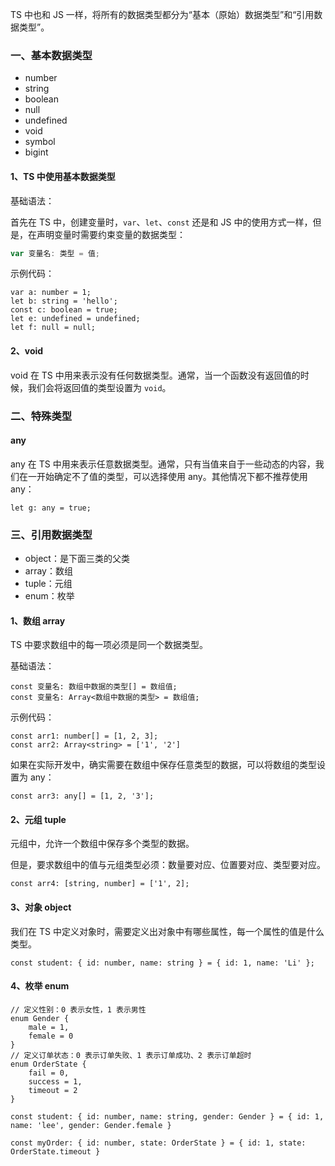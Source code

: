 TS 中也和 JS 一样，将所有的数据类型都分为“基本（原始）数据类型”和“引用数据类型”。

### 一、基本数据类型

- number
- string
- boolean
- null
- undefined
- void
- symbol
- bigint

#### 1、TS 中使用基本数据类型

基础语法：

首先在 TS 中，创建变量时，`var`、`let`、`const` 还是和 JS 中的使用方式一样，但是，在声明变量时需要约束变量的数据类型：

```js
var 变量名: 类型 = 值;
```

示例代码：

```tsx
var a: number = 1;
let b: string = 'hello';
const c: boolean = true;
let e: undefined = undefined;
let f: null = null;
```

#### 2、void

void 在 TS 中用来表示没有任何数据类型。通常，当一个函数没有返回值的时候，我们会将返回值的类型设置为 `void`。





### 二、特殊类型

#### any

any 在 TS 中用来表示任意数据类型。通常，只有当值来自于一些动态的内容，我们在一开始确定不了值的类型，可以选择使用 any。其他情况下都不推荐使用 any：

```tsx
let g: any = true;
```





### 三、引用数据类型

- object：是下面三类的父类
- array：数组
- tuple：元组
- enum：枚举

#### 1、数组 array

TS 中要求数组中的每一项必须是同一个数据类型。

基础语法：

```tsx
const 变量名: 数组中数据的类型[] = 数组值;
const 变量名: Array<数组中数据的类型> = 数组值;
```

示例代码：

```tsx
const arr1: number[] = [1, 2, 3];
const arr2: Array<string> = ['1', '2']
```

如果在实际开发中，确实需要在数组中保存任意类型的数据，可以将数组的类型设置为 any：

```tsx
const arr3: any[] = [1, 2, '3'];
```

#### 2、元组 tuple

元组中，允许一个数组中保存多个类型的数据。

但是，要求数组中的值与元组类型必须：数量要对应、位置要对应、类型要对应。

```tsx
const arr4: [string, number] = ['1', 2];
```

#### 3、对象 object

我们在 TS 中定义对象时，需要定义出对象中有哪些属性，每一个属性的值是什么类型。

```tsx
const student: { id: number, name: string } = { id: 1, name: 'Li' };
```

#### 4、枚举 enum

```tsx
// 定义性别：0 表示女性，1 表示男性
enum Gender {
    male = 1,
    female = 0
}
// 定义订单状态：0 表示订单失败、1 表示订单成功、2 表示订单超时
enum OrderState {
    fail = 0,
    success = 1,
    timeout = 2
}

const student: { id: number, name: string, gender: Gender } = { id: 1, name: 'lee', gender: Gender.female }

const myOrder: { id: number, state: OrderState } = { id: 1, state: OrderState.timeout }
```